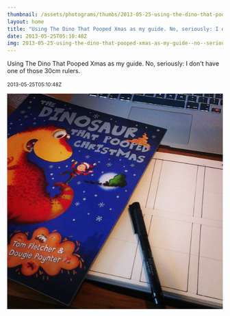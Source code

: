 ```yaml
---
thumbnail: /assets/photograms/thumbs/2013-05-25-using-the-dino-that-pooped-xmas-as-my-guide--no--seriously--i-don-t-have-one-of-those-30cm-rulers-.jpg
layout: home
title: "Using The Dino That Pooped Xmas as my guide. No, seriously: I don't have one of those 30cm rulers."
date: 2013-05-25T05:10:48Z
img: 2013-05-25-using-the-dino-that-pooped-xmas-as-my-guide--no--seriously--i-don-t-have-one-of-those-30cm-rulers-.jpg
---
```


Using The Dino That Pooped Xmas as my guide. No, seriously: I don't have one of those 30cm rulers.

<small>2013-05-25T05:10:48Z</small>

![Using The Dino That Pooped Xmas as my guide. No, seriously: I don't have one of those 30cm rulers.](2013-05-25-using-the-dino-that-pooped-xmas-as-my-guide--no--seriously--i-don-t-have-one-of-those-30cm-rulers-.jpg)
